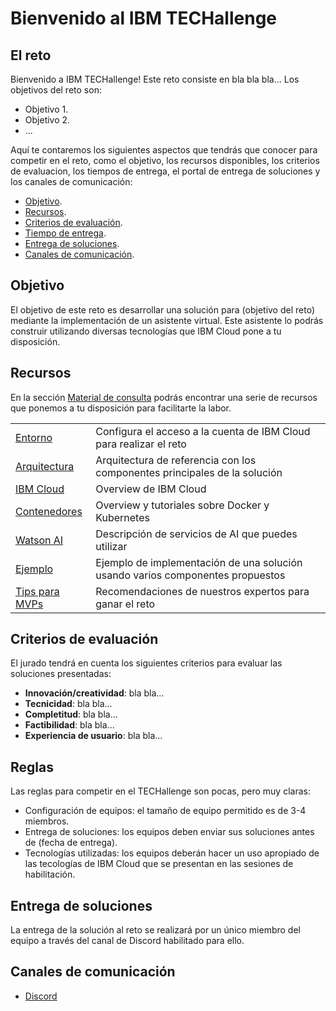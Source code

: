 # Bienvenido al IBM TECHallenge

## El reto

Bienvenido a IBM TECHallenge! Este reto consiste en bla bla bla... 
Los objetivos del reto son: 

* Objetivo 1.
* Objetivo 2.
* ...

Aquí te contaremos los siguientes aspectos que tendrás que conocer para competir en el reto, como el objetivo, los recursos disponibles, los criterios de evaluacion, los tiempos de entrega, el portal de entrega de soluciones y los canales de comunicación:

* [Objetivo](./#objetivo).
* [Recursos](./#recursos).
* [Criterios de evaluación](./#criterios-de-evaluación).
* [Tiempo de entrega](./#tiempo-de-entrega).
* [Entrega de soluciones](./#entrega-de-soluciones).
* [Canales de comunicación](./#canales-de-comunicación).

## Objetivo

El objetivo de este reto es desarrollar una solución para (objetivo del reto) mediante la implementación de un asistente virtual. Este asistente lo podrás construir utilizando diversas tecnologías que IBM Cloud pone a tu disposición.

## Recursos

En la sección [Material de consulta](entorno/README.md) podrás encontrar una serie de recursos que ponemos a tu disposición para facilitarte la labor.

|  |  |
| :--- | :--- |
| [Entorno](entorno/README.md) | Configura el acceso a la cuenta de IBM Cloud para realizar el reto |
| [Arquitectura](arquitectura/README.md) | Arquitectura de referencia con los componentes principales de la solución  |
| [IBM Cloud](ibm-cloud/README.md) | Overview de IBM Cloud |
| [Contenedores](contenedores/README.md) | Overview y tutoriales sobre Docker y Kubernetes |
| [Watson AI](watson-ai/README.md) | Descripción de servicios de AI que puedes utilizar |
| [Ejemplo](ejemplo/README.md) | Ejemplo de implementación de una solución usando varios componentes propuestos |
| [Tips para MVPs](tips-mvp/README.md) | Recomendaciones de nuestros expertos para ganar el reto |

## Criterios de evaluación

El jurado tendrá en cuenta los siguientes criterios para evaluar las soluciones presentadas:

* **Innovación/creatividad**: bla bla...
* **Tecnicidad**: bla bla...
* **Completitud**: bla bla...
* **Factibilidad**: bla bla...
* **Experiencia de usuario**: bla bla...

## Reglas

Las reglas para competir en el TECHallenge son pocas, pero muy claras: 

* Configuración de equipos: el tamaño de equipo permitido es de 3-4 miembros.
* Entrega de soluciones: los equipos deben enviar sus soluciones antes de (fecha de entrega).
* Tecnologías utilizadas: los equipos deberán hacer un uso apropiado de las tecologías de IBM Cloud que se presentan en las sesiones de habilitación.

## Entrega de soluciones

La entrega de la solución al reto se realizará por un único miembro del equipo a través del canal de Discord habilitado para ello.

## Canales de comunicación

* [Discord](https://discord.com)
